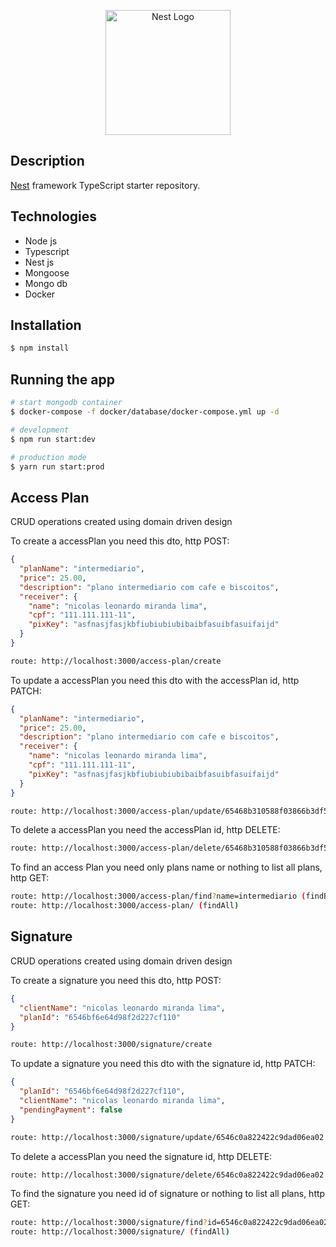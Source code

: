 <p align="center">
  <a href="http://nestjs.com/" target="blank"><img src="https://nestjs.com/img/logo-small.svg" width="200" alt="Nest Logo" /></a>
</p>

[circleci-image]: https://img.shields.io/circleci/build/github/nestjs/nest/master?token=abc123def456
[circleci-url]: https://circleci.com/gh/nestjs/nest


  <!--[![Backers on Open Collective](https://opencollective.com/nest/backers/badge.svg)](https://opencollective.com/nest#backer)
  [![Sponsors on Open Collective](https://opencollective.com/nest/sponsors/badge.svg)](https://opencollective.com/nest#sponsor)-->

## Description

[Nest](https://github.com/nestjs/nest) framework TypeScript starter repository.

## Technologies
 - Node js
 - Typescript
 - Nest js
 - Mongoose
 - Mongo db
 - Docker


## Installation

```bash
$ npm install
```

## Running the app

```bash
# start mongodb container
$ docker-compose -f docker/database/docker-compose.yml up -d

# development
$ npm run start:dev

# production mode
$ yarn run start:prod
```

## Access Plan
CRUD operations created using domain driven design

To create a accessPlan you need this dto, http POST:
```json
{
  "planName": "intermediario",
  "price": 25.00,
  "description": "plano intermediario com cafe e biscoitos",
  "receiver": {
    "name": "nicolas leonardo miranda lima",
    "cpf": "111.111.111-11",
    "pixKey": "asfnasjfasjkbfiubiubiubibaibfasuibfasuifaijd"
  }
}
```
```txt
route: http://localhost:3000/access-plan/create
```

To update a accessPlan you need this dto with the accessPlan id, http PATCH:
```json
{
  "planName": "intermediario",
  "price": 25.00,
  "description": "plano intermediario com cafe e biscoitos",
  "receiver": {
    "name": "nicolas leonardo miranda lima",
    "cpf": "111.111.111-11",
    "pixKey": "asfnasjfasjkbfiubiubiubibaibfasuibfasuifaijd"
  }
}
```
```bash
route: http://localhost:3000/access-plan/update/65468b310588f03866b3df58
```

To delete a accessPlan you need the accessPlan id, http DELETE:
```bash
route: http://localhost:3000/access-plan/delete/65468b310588f03866b3df58
```

To find an access Plan you need only plans name or nothing to list all plans, http GET:
```bash
route: http://localhost:3000/access-plan/find?name=intermediario (findByName)
route: http://localhost:3000/access-plan/ (findAll)
```


## Signature
CRUD operations created using domain driven design

To create a signature you need this dto, http POST:
```json
{
  "clientName": "nicolas leonardo miranda lima",
  "planId": "6546bf6e64d98f2d227cf110"
}
```
```txt
route: http://localhost:3000/signature/create
```

To update a signature you need this dto with the signature id, http PATCH:
```json
{
  "planId": "6546bf6e64d98f2d227cf110",
  "clientName": "nicolas leonardo miranda lima",
  "pendingPayment": false
}
```
```bash
route: http://localhost:3000/signature/update/6546c0a822422c9dad06ea02
```

To delete a accessPlan you need the signature id, http DELETE:
```bash
route: http://localhost:3000/signature/delete/6546c0a822422c9dad06ea02
```

To find the signature you need id of signature or nothing to list all plans, http GET:
```bash
route: http://localhost:3000/signature/find?id=6546c0a822422c9dad06ea02 (findByName)
route: http://localhost:3000/signature/ (findAll)
```

